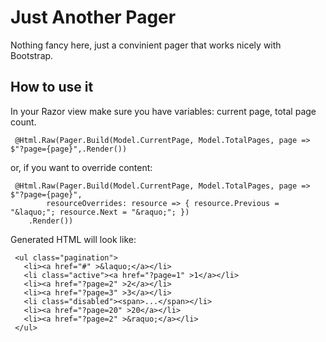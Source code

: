 # Just Another Pager

Nothing fancy here, just a convinient pager that works nicely with Bootstrap. 

## How to use it

In your Razor view make sure you have variables: current page, total page count.   


     @Html.Raw(Pager.Build(Model.CurrentPage, Model.TotalPages, page => $"?page={page}",.Render())


or, if you want to override content:


     @Html.Raw(Pager.Build(Model.CurrentPage, Model.TotalPages, page => $"?page={page}",
            resourceOverrides: resource => { resource.Previous = "&laquo;"; resource.Next = "&raquo;"; })
        .Render())


Generated HTML will look like:

     <ul class="pagination">	   <li><a href="#" >&laquo;</a></li>	   <li class="active"><a href="?page=1" >1</a></li>	   <li><a href="?page=2" >2</a></li>	   <li><a href="?page=3" >3</a></li>	   <li class="disabled"><span>...</span></li>	   <li><a href="?page=20" >20</a></li>	   <li><a href="?page=2" >&raquo;</a></li>	 </ul>